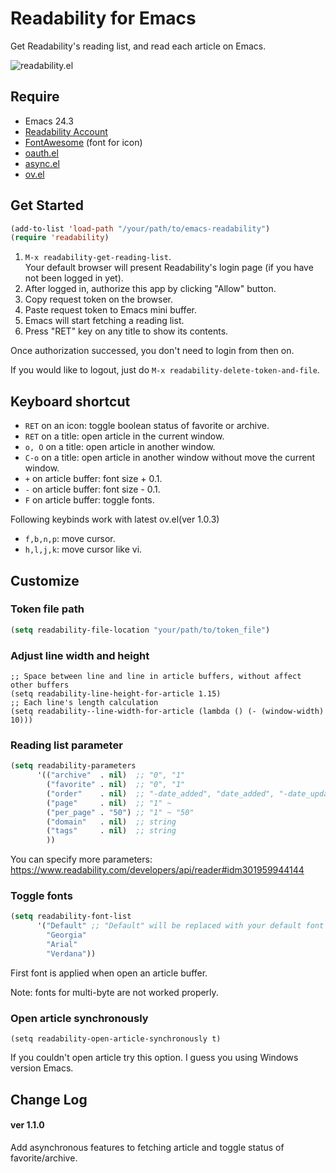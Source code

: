 # Readability for Emacs

Get Readability's reading list, and read each article on Emacs.

![readability.el](https://raw2.github.com/ShingoFukuyama/images/master/readability-el.gif)

## Require
+ Emacs 24.3
+ [Readability Account](https://readability.com/)
+ [FontAwesome](http://fortawesome.github.io/Font-Awesome/) (font for icon)
+ [oauth.el](https://github.com/psanford/emacs-oauth)
+ [async.el](https://github.com/jwiegley/emacs-async)
+ [ov.el](https://github.com/ShingoFukuyama/ov.el)

## Get Started

```cl
(add-to-list 'load-path "/your/path/to/emacs-readability")
(require 'readability)
```

1. `M-x readability-get-reading-list`.  
Your default browser will present Readability's login page (if you have not been logged in yet).
2. After logged in, authorize this app by clicking "Allow" button.
3. Copy request token on the browser.
4. Paste request token to Emacs mini buffer.
5. Emacs will start fetching a reading list.
6. Press "RET" key on any title to show its contents.

Once authorization successed, you don't need to login from then on.

If you would like to logout, just do `M-x readability-delete-token-and-file`.

## Keyboard shortcut

* `RET` on an icon: toggle boolean status of favorite or archive.
* `RET` on a title: open article in the current window.
* `o, O` on a title: open article in another window.
* `C-o` on a title: open article in another window without move the current window.
* `+` on article buffer: font size + 0.1.
* `-` on article buffer: font size - 0.1.
* `F` on article buffer: toggle fonts.

Following keybinds work with latest ov.el(ver 1.0.3)

* `f,b,n,p`: move cursor.
* `h,l,j,k`: move cursor like vi.

## Customize

### Token file path
```cl
(setq readability-file-location "your/path/to/token_file")
```

### Adjust line width and height
```
;; Space between line and line in article buffers, without affect other buffers
(setq readability-line-height-for-article 1.15)
;; Each line's length calculation
(setq readability--line-width-for-article (lambda () (- (window-width) 10)))
```

### Reading list parameter
```cl
(setq readability-parameters
      '(("archive"  . nil)  ;; "0", "1"
        ("favorite" . nil)  ;; "0", "1"
        ("order"    . nil)  ;; "-date_added", "date_added", "-date_updated", "date_updated"
        ("page"     . nil)  ;; "1" ~
        ("per_page" . "50") ;; "1" ~ "50"
        ("domain"   . nil)  ;; string
        ("tags"     . nil)  ;; string
        ))
```

You can specify more parameters: https://www.readability.com/developers/api/reader#idm301959944144

### Toggle fonts
```cl
(setq readability-font-list
      '("Default" ;; "Default" will be replaced with your default font
        "Georgia"
        "Arial"
        "Verdana"))
```

First font is applied when open an article buffer.

Note: fonts for multi-byte are not worked properly.

### Open article synchronously

```
(setq readability-open-article-synchronously t)
```

If you couldn't open article try this option. I guess you using Windows version Emacs.

## Change Log

#### ver 1.1.0
Add asynchronous features to fetching article and toggle status of favorite/archive.



